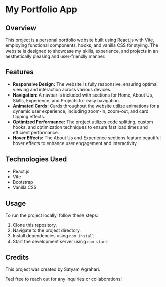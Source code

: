 # My Portfolio App

## Overview
This project is a personal portfolio website built using React.js with Vite, employing functional components, hooks, and vanilla CSS for styling. The website is designed to showcase my skills, experience, and projects in an aesthetically pleasing and user-friendly manner.

## Features

* **Responsive Design:** The website is fully responsive, ensuring optimal viewing and interaction across various devices.
* **Navigation:** A navbar is included with sections for Home, About Us, Skills, Experience, and Projects for easy navigation.
* **Animated Cards:** Cards throughout the website utilize animations for a dynamic user experience, including zoom-in, zoom-out, and card flipping effects.
* **Optimized Performance:** The project utilizes code splitting, custom hooks, and optimization techniques to ensure fast load times and efficient performance.
* **Hover Effects:** The About Us and Experience sections feature beautiful hover effects to enhance user engagement and interactivity.

## Technologies Used

* React.js
* Vite
* Bootstrap
* Vanilla CSS

## Usage

To run the project locally, follow these steps:

1. Clone this repository.
2. Navigate to the project directory.
3. Install dependencies using `npm install`.
4. Start the development server using `npm start`.

## Credits

This project was created by Satyam Agrahari. 

Feel free to reach out for any inquiries or collaborations!
